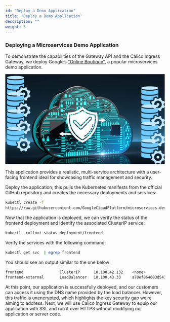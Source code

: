 ```yaml
---
id: "Deploy a Demo Application"
title: 'Deploy a Demo Application'
description: ""
weight: 5
---
```


### Deploying a Microservices Demo Application

To demonstrate the capabilities of the Gateway API and the Calico Ingress Gateway, we deploy Google’s ["Online Boutique"](https://github.com/GoogleCloudPlatform/microservices-demo), a popular microservices demo application.

![Microservice](Microservice.png)

This application provides a realistic, multi-service architecture with a user-facing frontend ideal for showcasing traffic management and security.

Deploy the application; this pulls the Kubernetes manifests from the official GitHub repository and creates the necessary deployments and services:

```bash
kubectl create -f 
https://raw.githubusercontent.com/GoogleCloudPlatform/microservices-demo/refs/heads/release/v0.10.2/release/kubernetes-manifests.yaml
```
Now that the application is deployed, we can verify the status of the frontend deployment and identify the associated ClusterIP service:

```bash
kubectl  rollout status deployment/frontend
```

Verify the services with the following command:

```bash
kubectl get svc  | egrep frontend
```

You should see an output similar to the one below:

```bash
frontend                ClusterIP      10.100.42.132    <none>                                                                   80/TCP         5d19h
frontend-external       LoadBalancer   10.100.43.33     a78ef864683d543e59c7d91fba812176-247554297.us-west-2.elb.amazonaws.com   80:30816/TCP   5d19h
```

At this point, our application is successfully deployed, and our customers can access it using the DNS name provided by the load balancer. However, this traffic is unencrypted, which highlights the key security gap we’re aiming to address. 
Next, we will use Calico Ingress Gateway to equip our application with SSL and run it over HTTPS without modifying our application or server code.
